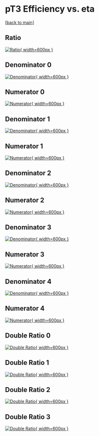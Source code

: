 # pT3 Efficiency vs. eta

[[back to main](./)]



## Ratio

[![Ratio](../mtv/var/pT3_xtr_13_1_eff_eta.png){ width=600px }](../mtv/var/pT3_xtr_13_1_eff_eta.pdf)

## Denominator 0

[![Denominator](../mtv/den/pT3_xtr_13_1_eff_eta_den0.png){ width=600px }](../mtv/den/pT3_xtr_13_1_eff_eta_den0.pdf)

## Numerator 0

[![Numerator](../mtv/num/pT3_xtr_13_1_eff_eta_num0.png){ width=600px }](../mtv/num/pT3_xtr_13_1_eff_eta_num0.pdf)

## Denominator 1

[![Denominator](../mtv/den/pT3_xtr_13_1_eff_eta_den1.png){ width=600px }](../mtv/den/pT3_xtr_13_1_eff_eta_den1.pdf)

## Numerator 1

[![Numerator](../mtv/num/pT3_xtr_13_1_eff_eta_num1.png){ width=600px }](../mtv/num/pT3_xtr_13_1_eff_eta_num1.pdf)

## Denominator 2

[![Denominator](../mtv/den/pT3_xtr_13_1_eff_eta_den2.png){ width=600px }](../mtv/den/pT3_xtr_13_1_eff_eta_den2.pdf)

## Numerator 2

[![Numerator](../mtv/num/pT3_xtr_13_1_eff_eta_num2.png){ width=600px }](../mtv/num/pT3_xtr_13_1_eff_eta_num2.pdf)

## Denominator 3

[![Denominator](../mtv/den/pT3_xtr_13_1_eff_eta_den3.png){ width=600px }](../mtv/den/pT3_xtr_13_1_eff_eta_den3.pdf)

## Numerator 3

[![Numerator](../mtv/num/pT3_xtr_13_1_eff_eta_num3.png){ width=600px }](../mtv/num/pT3_xtr_13_1_eff_eta_num3.pdf)

## Denominator 4

[![Denominator](../mtv/den/pT3_xtr_13_1_eff_eta_den4.png){ width=600px }](../mtv/den/pT3_xtr_13_1_eff_eta_den4.pdf)

## Numerator 4

[![Numerator](../mtv/num/pT3_xtr_13_1_eff_eta_num4.png){ width=600px }](../mtv/num/pT3_xtr_13_1_eff_eta_num4.pdf)

## Double Ratio 0

[![Double Ratio](../mtv/ratio/pT3_xtr_13_1_eff_eta_ratio0.png){ width=600px }](../mtv/ratio/pT3_xtr_13_1_eff_eta_ratio0.pdf)

## Double Ratio 1

[![Double Ratio](../mtv/ratio/pT3_xtr_13_1_eff_eta_ratio1.png){ width=600px }](../mtv/ratio/pT3_xtr_13_1_eff_eta_ratio1.pdf)

## Double Ratio 2

[![Double Ratio](../mtv/ratio/pT3_xtr_13_1_eff_eta_ratio2.png){ width=600px }](../mtv/ratio/pT3_xtr_13_1_eff_eta_ratio2.pdf)

## Double Ratio 3

[![Double Ratio](../mtv/ratio/pT3_xtr_13_1_eff_eta_ratio3.png){ width=600px }](../mtv/ratio/pT3_xtr_13_1_eff_eta_ratio3.pdf)

